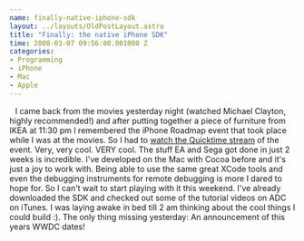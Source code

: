 ```yaml
--- 
name: finally-native-iphone-sdk
layout: ../layouts/OldPostLayout.astro
title: "Finally: the native iPhone SDK"
time: 2008-03-07 09:56:00.001000 Z
categories: 
- Programming
- iPhone
- Mac
- Apple
---
```

<img src="http://developer.apple.com/images_index/iphone_sdk.png" style="margin: 10px 10px 0pt 0pt; float: left;" title="iphone sdk" alt="" />I came back from the movies yesterday night (watched Michael Clayton, highly recommended!) and after putting together a piece of furniture from IKEA at 11:30 pm I remembered the iPhone Roadmap event that took place while I was at the movies. So I had to <a href="http://www.apple.com/quicktime/qtv/keynote/">watch the Quicktime stream</a> of the event. Very, very cool. VERY cool. The stuff EA and Sega got done in just 2 weeks is incredible. I've developed on the Mac with Cocoa before and it's just a joy to work with. Being able to use the same great XCode tools and even the debugging instruments for remote debugging is more I dared to hope for. 
So I can't wait to start playing with it this weekend. I've already downloaded the SDK and checked out some of the tutorial videos on ADC on iTunes. I was laying awake in bed till 2 am thinking about the cool things I could build :). The only thing missing yesterday: An announcement of this years WWDC dates!
